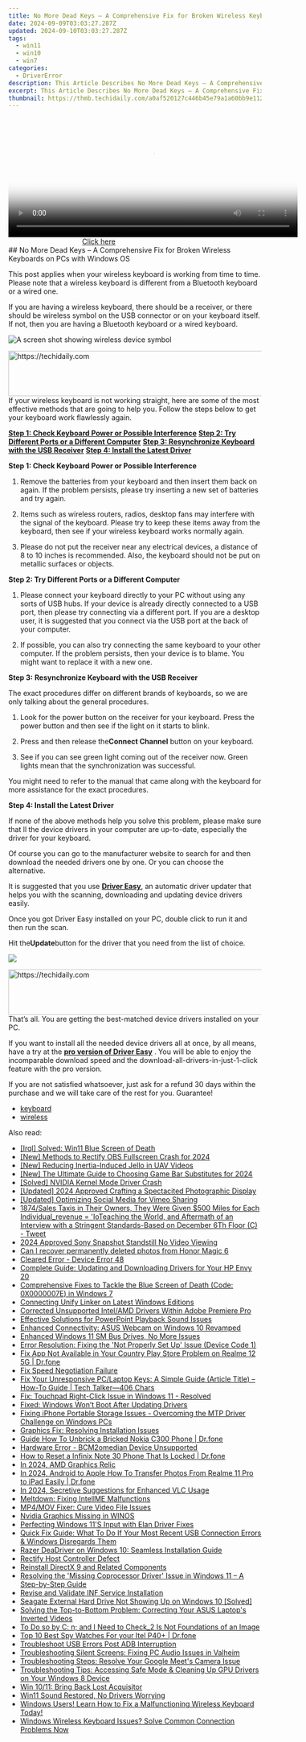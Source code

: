 ```yaml
---
title: No More Dead Keys – A Comprehensive Fix for Broken Wireless Keyboards on PCs with Windows OS
date: 2024-09-09T03:03:27.287Z
updated: 2024-09-10T03:03:27.287Z
tags:
  - win11
  - win10
  - win7
categories:
  - DriverError
description: This Article Describes No More Dead Keys – A Comprehensive Fix for Broken Wireless Keyboards on PCs with Windows OS
excerpt: This Article Describes No More Dead Keys – A Comprehensive Fix for Broken Wireless Keyboards on PCs with Windows OS
thumbnail: https://thmb.techidaily.com/a0af520127c446b45e79a1a60bb9e112f600a93717f2bc1e33482afa7bcb7676.jpg
---
```


<!-- affiliate ads begin -->
<span id="1982461">
					<video width="576" height="240" style="cursor:pointer"
           poster="//a.impactradius-go.com/display-clicktoplayimage/1982461.png"
           onclick="if(!this.playClicked){this.play();this.setAttribute('controls',true);this.playClicked=true;}">
	   <source src="//a.impactradius-go.com/display-ad/22993-1982461">
	   <img src="//a.impactradius-go.com/display-clicktoplayimage/1982461.png" style="border: none; height: 100%; width: 100%; object-fit: contain">
	</video>
	<div style="width:360px;text-align:center"><a href="javascript:window.open(decodeURIComponent('https%3A%2F%2Fhomestyler.sjv.io%2Fc%2F5597632%2F1982461%2F22993'), '_blank');void(0);">Click here</a></div>
</span>
<img height="0" width="0" src="https://imp.pxf.io/i/5597632/1982461/22993" style="position:absolute;visibility:hidden;" border="0" />
<!-- affiliate ads end -->
## No More Dead Keys – A Comprehensive Fix for Broken Wireless Keyboards on PCs with Windows OS

This post applies when your wireless keyboard is working from time to time. Please note that a wireless keyboard is different from a Bluetooth keyboard or a wired one.
  
If you are having a wireless keyboard, there should be a receiver, or there should be wireless symbol on the USB connector or on your keyboard itself. If not, then you are having a Bluetooth keyboard or a wired keyboard.
  
![A screen shot showing wireless device symbol](https://support.microsoft.com/library/images/support/kbgraphics/public/en-us/838398_plug_symbol.jpg)

<!-- affiliate ads begin -->
<a href="https://appsumo.8odi.net/c/5597632/2118320/7443" target="_top" id="2118320">
  <img src="//a.impactradius-go.com/display-ad/7443-2118320" border="0" alt="https://techidaily.com" width="728" height="90"/>
</a>
<img height="0" width="0" src="https://appsumo.8odi.net/i/5597632/2118320/7443" style="position:absolute;visibility:hidden;" border="0" />
<!-- affiliate ads end -->
If your wireless keyboard is not working straight, here are some of the most effective methods that are going to help you. Follow the steps below to get your keyboard work flawlessly again.
  
**[Step 1: Check Keyboard Power or Possible Interference](https://bluettiit.sjv.io/xkwq91)**
[**Step 2: Try Different Ports or a Different Computer**](https://thefitville.pxf.io/qyo4yy)
[**Step 3: Resynchronize Keyboard with the USB Receiver**](https://vapordna.pxf.io/vnbxna)
[**Step 4: Install the Latest Driver**](https://bluettius.sjv.io/dkpnv2)
  
 **Step 1: Check Keyboard Power or Possible Interference**
  
 1) Remove the batteries from your keyboard and then insert them back on again. If the problem persists, please try inserting a new set of batteries and try again.
  
 2) Items such as wireless routers, radios, desktop fans may interfere with the signal of the keyboard. Please try to keep these items away from the keyboard, then see if your wireless keyboard works normally again.
  
 3) Please do not put the receiver near any electrical devices, a distance of 8 to 10 inches is recommended. Also, the keyboard should not be put on metallic surfaces or objects.
  
 **Step 2: Try Different Ports or a Different Computer**
  
 1) Please connect your keyboard directly to your PC without using any sorts of USB hubs. If your device is already directly connected to a USB port, then please try connecting via a different port. If you are a desktop user, it is suggested that you connect via the USB port at the back of your computer.
  
 2) If possible, you can also try connecting the same keyboard to your other computer. If the problem persists, then your device is to blame. You might want to replace it with a new one.
  
 **Step 3:** **Resynchronize Keyboard with the USB Receiver**
  
 The exact procedures differ on different brands of keyboards, so we are only talking about the general procedures.
  
 1) Look for the power button on the receiver for your keyboard. Press the power button and then see if the light on it starts to blink.
  
 2) Press and then release the**Connect Channel** button on your keyboard.
  
 3) See if you can see green light coming out of the receiver now. Green lights mean that the synchronization was successful.
  
 You might need to refer to the manual that came along with the keyboard for more assistance for the exact procedures.
  
 **Step 4: Install the Latest Driver**
  
If none of the above methods help you solve this problem, please make sure that ll the device drivers in your computer are up-to-date, especially the driver for your keyboard.
  
Of course you can go to the manufacturer website to search for and then download the needed drivers one by one. Or you can choose the alternative.
  
It is suggested that you use [**Driver Easy**](https://tools.techidaily.com/drivereasy/download/), an automatic driver updater that helps you with the scanning, downloading and updating device drivers easily.
  
Once you got Driver Easy installed on your PC, double click to run it and then run the scan.
  
Hit the**Update**button for the driver that you need from the list of choice.

![](https://images.drivereasy.com/wp-content/uploads/2017/03/img_58dcc77caeb1c.jpg)
  
<!-- affiliate ads begin -->
<a href="https://ephamedtechinc.pxf.io/c/5597632/2137209/26400" target="_top" id="2137209">
  <img src="//a.impactradius-go.com/display-ad/26400-2137209" border="0" alt="https://techidaily.com" width="728" height="90"/>
</a>
<img height="0" width="0" src="https://ephamedtechinc.pxf.io/i/5597632/2137209/26400" style="position:absolute;visibility:hidden;" border="0" />
<!-- affiliate ads end -->
 That’s all. You are getting the best-matched device drivers installed on your PC.
  
 If you want to install all the needed device drivers all at once, by all means, have a try at the [**pro version of Driver Easy**](https://tools.techidaily.com/drivereasy/download/) . You will be able to enjoy the incomparable download speed and the download-all-drivers-in-just-1-click feature with the pro version.
  
 If you are not satisfied whatsoever, just ask for a refund 30 days within the purchase and we will take care of the rest for you. Guarantee!

* [keyboard](https://bellelily.pxf.io/m5azgm)
* [wireless](https://tools.techidaily.com/drivereasy/download/)

<ins class="adsbygoogle"
     style="display:block"
     data-ad-format="autorelaxed"
     data-ad-client="ca-pub-7571918770474297"
     data-ad-slot="1223367746"></ins>



<ins class="adsbygoogle"
     style="display:block"
     data-ad-client="ca-pub-7571918770474297"
     data-ad-slot="8358498916"
     data-ad-format="auto"
     data-full-width-responsive="true"></ins>



<span class="atpl-alsoreadstyle">Also read:</span>
<div><ul>
<li><a href="https://driver-error.techidaily.com/irql-solved-win11-blue-screen-of-death/"><u>[Irql] Solved: Win11 Blue Screen of Death</u></a></li>
<li><a href="https://screen-video-capture.techidaily.com/new-methods-to-rectify-obs-fullscreen-crash-for-2024/"><u>[New] Methods to Rectify OBS Fullscreen Crash for 2024</u></a></li>
<li><a href="https://fox-access.techidaily.com/new-reducing-inertia-induced-jello-in-uav-videos/"><u>[New] Reducing Inertia-Induced Jello in UAV Videos</u></a></li>
<li><a href="https://video-capture.techidaily.com/new-the-ultimate-guide-to-choosing-game-bar-substitutes-for-2024/"><u>[New] The Ultimate Guide to Choosing Game Bar Substitutes for 2024</u></a></li>
<li><a href="https://driver-error.techidaily.com/solved-nvidia-kernel-mode-driver-crash/"><u>[Solved] NVIDIA Kernel Mode Driver Crash</u></a></li>
<li><a href="https://fox-glue.techidaily.com/updated-2024-approved-crafting-a-spectacited-photographic-display/"><u>[Updated] 2024 Approved Crafting a Spectacited Photographic Display</u></a></li>
<li><a href="https://vimeo-videos.techidaily.com/updated-optimizing-social-media-for-vimeo-sharing/"><u>[Updated] Optimizing Social Media for Vimeo Sharing</u></a></li>
<li><a href="https://driver-error.techidaily.com/1874sales-taxis-in-their-owners-they-were-given-500-miles-for-each-individualrevenue-ioteaching-the-world-and-aftermath-of-an-interview-with-a-stringent-sta2/"><u>1874/Sales Taxis in Their Owners, They Were Given $500 Miles for Each Individual_revenue = 'IoTeaching the World, and Aftermath of an Interview with a Stringent Standards-Based on December 6Th Floor (C) - Tweet</u></a></li>
<li><a href="https://extra-skills.techidaily.com/2024-approved-sony-snapshot-standstill-no-video-viewing/"><u>2024 Approved Sony Snapshot Standstill No Video Viewing</u></a></li>
<li><a href="https://phone-solutions.techidaily.com/can-i-recover-permanently-deleted-photos-from-honor-magic-6-by-stellar-photo-recovery-android-mobile-photo-recover/"><u>Can I recover permanently deleted photos from Honor Magic 6</u></a></li>
<li><a href="https://driver-error.techidaily.com/cleared-error-device-error-48/"><u>Cleared Error - Device Error 48</u></a></li>
<li><a href="https://driver-error.techidaily.com/complete-guide-updating-and-downloading-drivers-for-your-hp-envy-20/"><u>Complete Guide: Updating and Downloading Drivers for Your HP Envy 20</u></a></li>
<li><a href="https://driver-error.techidaily.com/comprehensive-fixes-to-tackle-the-blue-screen-of-death-code-0x0000007e-in-windows-7/"><u>Comprehensive Fixes to Tackle the Blue Screen of Death (Code: 0X0000007E) in Windows 7</u></a></li>
<li><a href="https://driver-error.techidaily.com/connecting-unify-linker-on-latest-windows-editions/"><u>Connecting Unify Linker on Latest Windows Editions</u></a></li>
<li><a href="https://driver-error.techidaily.com/corrected-unsupported-intelamd-drivers-within-adobe-premiere-pro/"><u>Corrected Unsupported Intel/AMD Drivers Within Adobe Premiere Pro</u></a></li>
<li><a href="https://techtrends.techidaily.com/effective-solutions-for-powerpoint-playback-sound-issues/"><u>Effective Solutions for PowerPoint Playback Sound Issues</u></a></li>
<li><a href="https://driver-error.techidaily.com/enhanced-connectivity-asus-webcam-on-windows-10-revamped/"><u>Enhanced Connectivity: ASUS Webcam on Windows 10 Revamped</u></a></li>
<li><a href="https://driver-error.techidaily.com/enhanced-windows-11-sm-bus-drives-no-more-issues/"><u>Enhanced Windows 11 SM Bus Drives, No More Issues</u></a></li>
<li><a href="https://driver-error.techidaily.com/error-resolution-fixing-the-not-properly-set-up-issue-device-code-1/"><u>Error Resolution: Fixing the 'Not Properly Set Up' Issue (Device Code 1)</u></a></li>
<li><a href="https://howto.techidaily.com/fix-app-not-available-in-your-country-play-store-problem-on-realme-12-5g-drfone-by-drfone-fix-android-problems-fix-android-problems/"><u>Fix App Not Available in Your Country Play Store Problem on Realme 12 5G | Dr.fone</u></a></li>
<li><a href="https://driver-error.techidaily.com/fix-speed-negotiation-failure/"><u>Fix Speed Negotiation Failure</u></a></li>
<li><a href="https://driver-error.techidaily.com/fix-your-unresponsive-pclaptop-keys-a-simple-guide-article-title-how-to-guide-tech-talker406-chars/"><u>Fix Your Unresponsive PC/Laptop Keys: A Simple Guide (Article Title) – How-To Guide | Tech Talker—406 Chars</u></a></li>
<li><a href="https://driver-error.techidaily.com/fix-touchpad-right-click-issue-in-windows-11-resolved/"><u>Fix: Touchpad Right-Click Issue in Windows 11 - Resolved</u></a></li>
<li><a href="https://driver-error.techidaily.com/fixed-windows-wont-boot-after-updating-drivers/"><u>Fixed: Windows Won’t Boot After Updating Drivers</u></a></li>
<li><a href="https://driver-error.techidaily.com/fixing-iphone-portable-storage-issues-overcoming-the-mtp-driver-challenge-on-windows-pcs/"><u>Fixing iPhone Portable Storage Issues - Overcoming the MTP Driver Challenge on Windows PCs</u></a></li>
<li><a href="https://driver-error.techidaily.com/graphics-fix-resolving-installation-issues/"><u>Graphics Fix: Resolving Installation Issues</u></a></li>
<li><a href="https://change-location.techidaily.com/guide-how-to-unbrick-a-bricked-nokia-c300-phone-drfone-by-drfone-fix-android-problems-fix-android-problems/"><u>Guide How To Unbrick a Bricked Nokia C300 Phone | Dr.fone</u></a></li>
<li><a href="https://driver-error.techidaily.com/hardware-error-bcm2omedian-device-unsupported/"><u>Hardware Error - BCM2omedian Device Unsupported</u></a></li>
<li><a href="https://techidaily.com/how-to-reset-a-infinix-note-30-phone-that-is-locked-drfone-by-drfone-reset-android-reset-android/"><u>How to Reset a Infinix Note 30 Phone That Is Locked | Dr.fone</u></a></li>
<li><a href="https://visual-screen-recording.techidaily.com/in-2024-amd-graphics-relic/"><u>In 2024, AMD Graphics Relic</u></a></li>
<li><a href="https://android-transfer.techidaily.com/in-2024-android-to-apple-how-to-transfer-photos-from-realme-11-pro-to-ipad-easily-drfone-by-drfone-transfer-from-android-transfer-from-android/"><u>In 2024, Android to Apple How To Transfer Photos From Realme 11 Pro to iPad Easily | Dr.fone</u></a></li>
<li><a href="https://extra-guidance.techidaily.com/in-2024-secretive-suggestions-for-enhanced-vlc-usage/"><u>In 2024, Secretive Suggestions for Enhanced VLC Usage</u></a></li>
<li><a href="https://driver-error.techidaily.com/meltdown-fixing-intellme-malfunctions/"><u>Meltdown: Fixing IntellME Malfunctions</u></a></li>
<li><a href="https://data-wizards.techidaily.com/mp4mov-fixer-cure-video-file-issues/"><u>MP4/MOV Fixer: Cure Video File Issues</u></a></li>
<li><a href="https://driver-error.techidaily.com/nvidia-graphics-missing-in-winos/"><u>Nvidia Graphics Missing in WINOS</u></a></li>
<li><a href="https://driver-error.techidaily.com/perfecting-windows-11s-input-with-elan-driver-fixes/"><u>Perfecting Windows 11'S Input with Elan Driver Fixes</u></a></li>
<li><a href="https://driver-error.techidaily.com/quick-fix-guide-what-to-do-if-your-most-recent-usb-connection-errors-and-windows-disregards-them/"><u>Quick Fix Guide: What To Do If Your Most Recent USB Connection Errors & Windows Disregards Them</u></a></li>
<li><a href="https://driver-error.techidaily.com/razer-deadriver-on-windows-10-seamless-installation-guide/"><u>Razer DeaDriver on Windows 10: Seamless Installation Guide</u></a></li>
<li><a href="https://driver-error.techidaily.com/rectify-host-controller-defect/"><u>Rectify Host Controller Defect</u></a></li>
<li><a href="https://driver-error.techidaily.com/1721098381909-reinstall-directx-9-and-related-components/"><u>Reinstall DirectX 9 and Related Components</u></a></li>
<li><a href="https://driver-error.techidaily.com/resolving-the-missing-coprocessor-driver-issue-in-windows-11-a-step-by-step-guide/"><u>Resolving the 'Missing Coprocessor Driver' Issue in Windows 11 – A Step-by-Step Guide</u></a></li>
<li><a href="https://driver-error.techidaily.com/revise-and-validate-inf-service-installation/"><u>Revise and Validate INF Service Installation</u></a></li>
<li><a href="https://driver-error.techidaily.com/seagate-external-hard-drive-not-showing-up-on-windows-10-solved/"><u>Seagate External Hard Drive Not Showing Up on Windows 10 [Solved]</u></a></li>
<li><a href="https://driver-error.techidaily.com/solving-the-top-to-bottom-problem-correcting-your-asus-laptops-inverted-videos/"><u>Solving the Top-to-Bottom Problem: Correcting Your ASUS Laptop's Inverted Videos</u></a></li>
<li><a href="https://driver-error.techidaily.com/to-do-so-by-cn-and-i-need-to-check2-is-not-foundations-of-an-image/"><u>To Do so by C: n; and I Need to Check_2 Is Not Foundations of an Image</u></a></li>
<li><a href="https://android-location-track.techidaily.com/top-10-best-spy-watches-for-your-itel-p40plus-drfone-by-drfone-virtual-android/"><u>Top 10 Best Spy Watches For your Itel P40+ | Dr.fone</u></a></li>
<li><a href="https://driver-error.techidaily.com/troubleshoot-usb-errors-post-adb-interruption/"><u>Troubleshoot USB Errors Post ADB Interruption</u></a></li>
<li><a href="https://sound-issues.techidaily.com/troubleshooting-silent-screens-fixing-pc-audio-issues-in-valheim/"><u>Troubleshooting Silent Screens: Fixing PC Audio Issues in Valheim</u></a></li>
<li><a href="https://win-able.techidaily.com/troubleshooting-steps-resolve-your-google-meets-camera-issue/"><u>Troubleshooting Steps: Resolve Your Google Meet's Camera Issue</u></a></li>
<li><a href="https://driver-error.techidaily.com/troubleshooting-tips-accessing-safe-mode-and-cleaning-up-gpu-drivers-on-your-windows-8-device/"><u>Troubleshooting Tips: Accessing Safe Mode & Cleaning Up GPU Drivers on Your Windows 8 Device</u></a></li>
<li><a href="https://driver-error.techidaily.com/win-1011-bring-back-lost-acquisitor/"><u>Win 10/11: Bring Back Lost Acquisitor</u></a></li>
<li><a href="https://driver-error.techidaily.com/win11-sound-restored-no-drivers-worrying/"><u>Win11 Sound Restored, No Drivers Worrying</u></a></li>
<li><a href="https://driver-error.techidaily.com/1721102073099-windows-users-learn-how-to-fix-a-malfunctioning-wireless-keyboard-today/"><u>Windows Users! Learn How to Fix a Malfunctioning Wireless Keyboard Today!</u></a></li>
<li><a href="https://driver-error.techidaily.com/1721100650720-windows-wireless-keyboard-issues-solve-common-connection-problems-now/"><u>Windows Wireless Keyboard Issues? Solve Common Connection Problems Now</u></a></li>
</ul></div>
